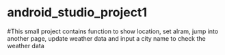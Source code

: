 # android_studio_project1
#This small project contains function to show location, set alram, jump into another page, update weather data and input a city name to check the weather data
